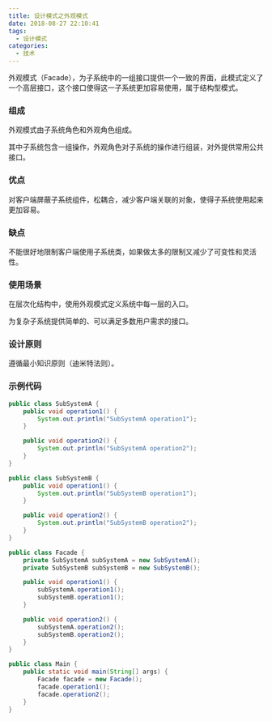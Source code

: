 ```yaml
---
title: 设计模式之外观模式
date: 2018-08-27 22:10:41
tags:
  - 设计模式
categories:
  - 技术
---
```


外观模式（Facade），为子系统中的一组接口提供一个一致的界面，此模式定义了一个高层接口，这个接口使得这一子系统更加容易使用，属于结构型模式。



<!-- more -->




### 组成

外观模式由子系统角色和外观角色组成。

其中子系统包含一组操作，外观角色对子系统的操作进行组装，对外提供常用公共接口。



### 优点

对客户端屏蔽子系统组件，松耦合，减少客户端关联的对象，使得子系统使用起来更加容易。



### 缺点

不能很好地限制客户端使用子系统类，如果做太多的限制又减少了可变性和灵活性。



### 使用场景

在层次化结构中，使用外观模式定义系统中每一层的入口。

为复杂子系统提供简单的、可以满足多数用户需求的接口。



### 设计原则

遵循最小知识原则（迪米特法则）。



### 示例代码

```java
public class SubSystemA {
    public void operation1() {
        System.out.println("SubSystemA operation1");
    }

    public void operation2() {
        System.out.println("SubSystemA operation2");
    }
}

public class SubSystemB {
    public void operation1() {
        System.out.println("SubSystemB operation1");
    }

    public void operation2() {
        System.out.println("SubSystemB operation2");
    }
}

public class Facade {
    private SubSystemA subSystemA = new SubSystemA();
    private SubSystemB subSystemB = new SubSystemB();

    public void operation1() {
        subSystemA.operation1();
        subSystemB.operation1();
    }

    public void operation2() {
        subSystemA.operation2();
        subSystemB.operation2();
    }
}

public class Main {
    public static void main(String[] args) {
    	Facade facade = new Facade();
    	facade.operation1();
    	facade.operation2();
    }
}
```


